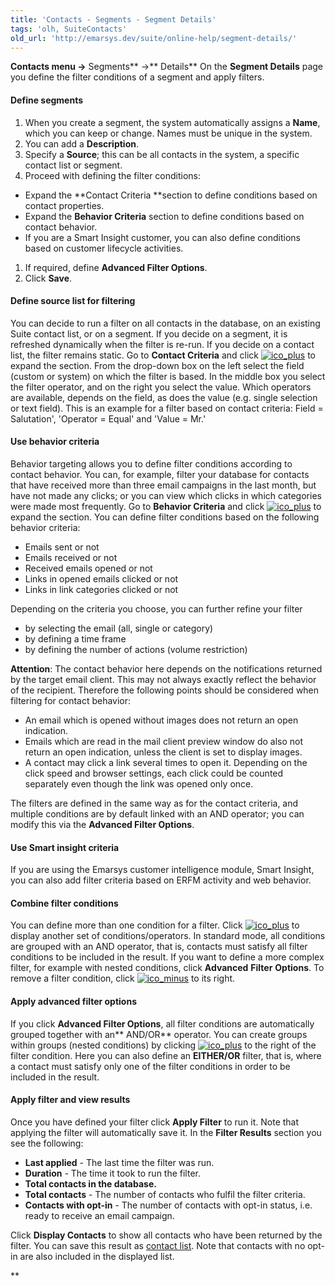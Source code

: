 ```yaml
---
title: 'Contacts - Segments - Segment Details'
tags: 'olh, SuiteContacts'
old_url: 'http://emarsys.dev/suite/online-help/segment-details/'
---
```


**Contacts menu ->** Segments** ->** Details** On the **Segment Details** page you define the filter conditions of a segment and apply filters.

#### Define segments

1. When you create a segment, the system automatically assigns a **Name**, which you can keep or change. Names must be unique in the system.
2. You can add a **Description**.
3. Specify a **Source**; this can be all contacts in the system, a specific contact list or segment.
4. Proceed with defining the filter conditions:

- Expand the **Contact Criteria **section to define conditions based on contact properties.
- Expand the **Behavior Criteria** section to define conditions based on contact behavior.
- If you are a Smart Insight customer, you can also define conditions based on customer lifecycle activities.


1. If required, define **Advanced Filter Options**.
2. Click **Save**.

#### Define source list for filtering

 You can decide to run a filter on all contacts in the database, on an existing Suite contact list, or on a segment. If you decide on a segment, it is refreshed dynamically when the filter is re-run. If you decide on a contact list, the filter remains static. Go to **Contact Criteria** and click [![ico_plus](/assets/images/ico_plus.jpg)](/assets/images/ico_plus.jpg) to expand the section. From the drop-down box on the left select the field (custom or system) on which the filter is based. In the middle box you select the filter operator, and on the right you select the value. Which operators are available, depends on the field, as does the value (e.g. single selection or text field). This is an example for a filter based on contact criteria: Field = Salutation', 'Operator = Equal' and 'Value = Mr.'

#### Use behavior criteria

 Behavior targeting allows you to define filter conditions according to contact behavior. You can, for example, filter your database for contacts that have received more than three email campaigns in the last month, but have not made any clicks; or you can view which clicks in which categories were made most frequently. Go to **Behavior Criteria** and click [![ico_plus](/assets/images/ico_plus.jpg)](/assets/images/ico_plus.jpg) to expand the section. You can define filter conditions based on the following behavior criteria:

- Emails sent or not
- Emails received or not
- Received emails opened or not
- Links in opened emails clicked or not
- Links in link categories clicked or not

 Depending on the criteria you choose, you can further refine your filter

- by selecting the email (all, single or category)
- by defining a time frame
- by defining the number of actions (volume restriction)
 
**Attention**: The contact behavior here depends on the notifications returned by the target email client. This may not always exactly reflect the behavior of the recipient. Therefore the following points should be considered when filtering for contact behavior:

- An email which is opened without images does not return an open indication.
- Emails which are read in the mail client preview window do also not return an open indication, unless the client is set to display images.
- A contact may click a link several times to open it. Depending on the click speed and browser settings, each click could be counted separately even though the link was opened only once.

 The filters are defined in the same way as for the contact criteria, and multiple conditions are by default linked with an AND operator; you can modify this via the **Advanced Filter Options**.

#### Use Smart insight criteria

 If you are using the Emarsys customer intelligence module, Smart Insight, you can also add filter criteria based on ERFM activity and web behavior.

#### Combine filter conditions

 You can define more than one condition for a filter. Click [![ico_plus](/assets/images/ico_plus.jpg)](/assets/images/ico_plus.jpg) to display another set of conditions/operators. In standard mode, all conditions are grouped with an AND operator, that is, contacts must satisfy all filter conditions to be included in the result. If you want to define a more complex filter, for example with nested conditions, click **Advanced** **Filter** **Options**. To remove a filter condition, click [![ico_minus](/assets/images/ico_minus.jpg)](/assets/images/ico_minus.jpg) to its right.

#### Apply advanced filter options

 If you click **Advanced Filter Options**, all filter conditions are automatically grouped together with an** AND/OR** operator. You can create groups within groups (nested conditions) by clicking [![ico_plus](/assets/images/ico_plus.jpg)](/assets/images/ico_plus.jpg) to the right of the filter condition. Here you can also define an **EITHER/OR** filter, that is, where a contact must satisfy only one of the filter conditions in order to be included in the result.

#### Apply filter and view results

 Once you have defined your filter click **Apply Filter** to run it. Note that applying the filter will automatically save it. In the **Filter Results** section you see the following:

- **Last applied** - The last time the filter was run.
- **Duration** - The time it took to run the filter.
- **Total contacts in the database.**
- **Total contacts** - The number of contacts who fulfil the filter criteria.
- **Contacts with opt-in** - The number of contacts with opt-in status, i.e. ready to receive an email campaign.

 Click **Display Contacts** to show all contacts who have been returned by the filter. You can save this result as [contact list](/olh/contact-lists-overview.md "Contacts – Contact Lists – Overview"). Note that contacts with no opt-in are also included in the displayed list.

**